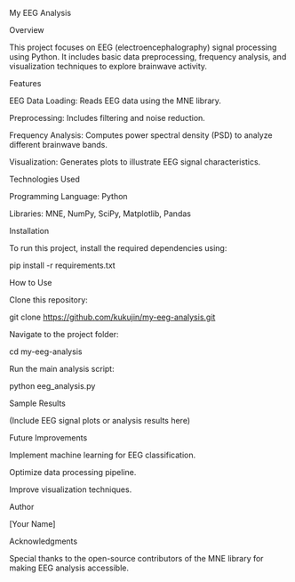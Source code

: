 My EEG Analysis

Overview

This project focuses on EEG (electroencephalography) signal processing using Python. It includes basic data preprocessing, frequency analysis, and visualization techniques to explore brainwave activity.

Features

EEG Data Loading: Reads EEG data using the MNE library.

Preprocessing: Includes filtering and noise reduction.

Frequency Analysis: Computes power spectral density (PSD) to analyze different brainwave bands.

Visualization: Generates plots to illustrate EEG signal characteristics.

Technologies Used

Programming Language: Python

Libraries: MNE, NumPy, SciPy, Matplotlib, Pandas

Installation

To run this project, install the required dependencies using:

pip install -r requirements.txt

How to Use

Clone this repository:

git clone https://github.com/kukujin/my-eeg-analysis.git

Navigate to the project folder:

cd my-eeg-analysis

Run the main analysis script:

python eeg_analysis.py

Sample Results

(Include EEG signal plots or analysis results here)

Future Improvements

Implement machine learning for EEG classification.

Optimize data processing pipeline.

Improve visualization techniques.

Author

[Your Name]

Acknowledgments

Special thanks to the open-source contributors of the MNE library for making EEG analysis accessible.

